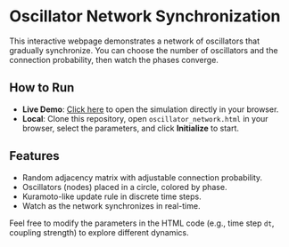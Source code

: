 # Oscillator Network Synchronization

This interactive webpage demonstrates a network of oscillators that gradually synchronize. You can choose the number of oscillators and the connection probability, then watch the phases converge.

## How to Run

- **Live Demo**: [Click here](https://galenwilkerson.github.io/oscillator_network.html) to open the simulation directly in your browser.
- **Local**: Clone this repository, open `oscillator_network.html` in your browser, select the parameters, and click **Initialize** to start.

## Features
- Random adjacency matrix with adjustable connection probability.
- Oscillators (nodes) placed in a circle, colored by phase.
- Kuramoto-like update rule in discrete time steps.
- Watch as the network synchronizes in real-time.

Feel free to modify the parameters in the HTML code (e.g., time step `dt`, coupling strength) to explore different dynamics.
